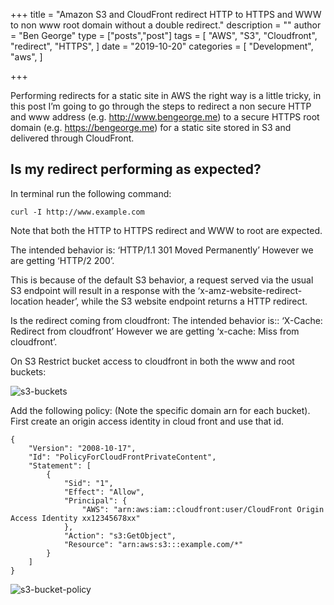 +++
title = "Amazon S3 and CloudFront redirect HTTP to HTTPS and WWW to non www root domain without a double redirect."
description = ""
author = "Ben George"
type = ["posts","post"]
tags = [
    "AWS",
    "S3",
    "Cloudfront",
    "redirect",
    "HTTPS",
]
date = "2019-10-20"
categories = [
    "Development",
    "aws",
]

+++

Performing redirects for a static site in AWS the right way is a little tricky, in this post I’m going to go through the steps to redirect a non secure HTTP and www address (e.g. http://www.bengeorge.me) to a secure HTTPS root domain (e.g. https://bengeorge.me) for a static site stored in S3 and delivered through CloudFront.


## Is my redirect performing as expected?


In terminal run the following command: 

    curl -I http://www.example.com

Note that both the HTTP to HTTPS redirect and WWW to root are expected.

The intended behavior is: ‘HTTP/1.1 301 Moved Permanently’
However we are getting ‘HTTP/2 200’.

This is because of the default S3 behavior, a request served via the usual S3 endpoint will result in a response with the ‘x-amz-website-redirect-location header’, while the S3 website endpoint returns a HTTP redirect.

Is the redirect coming from cloudfront:
The intended behavior is:: ‘X-Cache: Redirect from cloudfront’
However we are getting ‘x-cache: Miss from cloudfront’.

On S3 Restrict bucket access to cloudfront in both the www and root buckets:

![s3-buckets](/posts/post-s3-cloudfront-redirect/s3-buckets.png)

Add the following policy: (Note the specific domain arn for each bucket).
First create an origin access identity in cloud front and use that id.

    {
        "Version": "2008-10-17",
        "Id": "PolicyForCloudFrontPrivateContent",
        "Statement": [
            {
                "Sid": "1",
                "Effect": "Allow",
                "Principal": {
                    "AWS": "arn:aws:iam::cloudfront:user/CloudFront Origin Access Identity xx12345678xx"
                },
                "Action": "s3:GetObject",
                "Resource": "arn:aws:s3:::example.com/*"
            }
        ]
    }

![s3-bucket-policy](/posts/post-s3-cloudfront-redirect/s3-bucket-policy.png)


